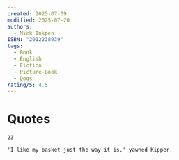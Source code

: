 ```yaml
---
created: 2025-07-09
modified: 2025-07-20
authors:
  - Mick Inkpen
ISBN: "2012238939"
tags:
  - Book
  - English
  - Fiction
  - Picture-Book
  - Dogs
rating/5: 4.5
---
```


# Quotes

```
23

'I like my basket just the way it is,' yawned Kipper.
```

